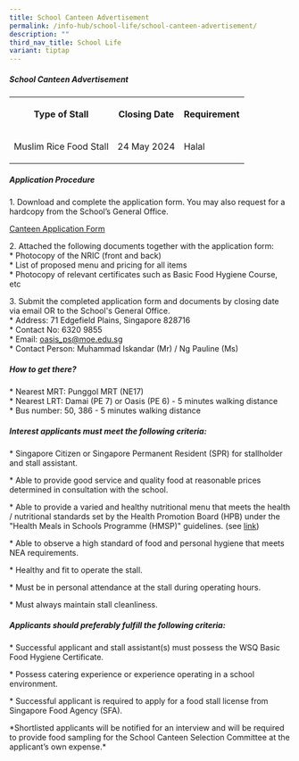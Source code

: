 ```yaml
---
title: School Canteen Advertisement
permalink: /info-hub/school-life/school-canteen-advertisement/
description: ""
third_nav_title: School Life
variant: tiptap
---
```

<h5><strong>School Canteen Advertisement</strong></h5>
<table style="minWidth: 75px">
<colgroup>
<col>
<col>
<col>
</colgroup>
<tbody>
<tr>
<th rowspan="1" colspan="1">
<p>Type of Stall</p>
</th>
<th rowspan="1" colspan="1">
<p>Closing Date</p>
</th>
<th rowspan="1" colspan="1">
<p>Requirement</p>
</th>
</tr>
<tr>
<td rowspan="1" colspan="1">
<p>Muslim Rice Food Stall</p>
</td>
<td rowspan="1" colspan="1">
<p>24 May 2024</p>
</td>
<td rowspan="1" colspan="1">
<p>Halal</p>
</td>
</tr>
</tbody>
</table>
<h5><strong>Application Procedure</strong></h5>
<p>1. Download and complete the application form. You may also request for
a hardcopy from the School’s General Office.</p>
<p><a href="/files/canteen_application_form.pdf" rel="noopener noreferrer nofollow" target="_blank">Canteen Application Form</a>
</p>
<p>2. Attached the following documents together with the application form:
<br>* Photocopy of the NRIC (front and back)
<br>* List of proposed menu and pricing for all items
<br>* Photocopy of relevant certificates such as Basic Food Hygiene Course,
etc</p>
<p>3. Submit the completed application form and documents by closing date
via email OR to the School's General Office.
<br>* Address: 71 Edgefield Plains, Singapore 828716
<br>* Contact No: 6320 9855
<br>* Email:&nbsp;<a href="mailto:oasis_ps@moe.edu.sg" rel="noopener noreferrer nofollow" target="_blank">oasis_ps@moe.edu.sg</a> 
<br>* Contact Person: Muhammad Iskandar (Mr) / Ng Pauline (Ms)</p>
<h5><strong>How to get there?</strong></h5>
<p>* Nearest MRT: Punggol MRT (NE17)
<br>* Nearest LRT: Damai (PE 7) or Oasis (PE 6) - 5 minutes walking distance
<br>* Bus number: 50, 386 - 5 minutes walking distance</p>
<h5><strong>Interest applicants must meet the following criteria:</strong></h5>
<p>* Singapore Citizen or Singapore Permanent Resident (SPR) for stallholder
and stall assistant.</p>
<p>* Able to provide good service and quality food at reasonable prices determined
in consultation with the school.</p>
<p>* Able to provide a varied and healthy nutritional menu that meets the
health / nutritional standards set by the Health Promotion Board (HPB)
under the "Health Meals in Schools Programme (HMSP)" guidelines. (see
<a href="https://www.hpb.gov.sg/schools/school-programmes/healthy-meals-in-schools-programme" rel="noopener noreferrer nofollow" target="_blank">link</a>)</p>
<p>* Able to observe a high standard of food and personal hygiene that meets
NEA requirements.</p>
<p>* Healthy and fit to operate the stall.</p>
<p>* Must be in personal attendance at the stall during operating hours.</p>
<p>* Must always maintain stall cleanliness.</p>
<h5><strong>Applicants should preferably fulfill the following criteria:</strong></h5>
<p>* Successful applicant and stall assistant(s) must possess the WSQ Basic
Food Hygiene Certificate.</p>
<p>* Possess catering experience or experience operating in a school environment.</p>
<p>* Successful applicant is required to apply for a food stall license from
Singapore Food Agency (SFA).</p>
<p>*Shortlisted applicants will be notified for an interview and will be
required to provide food sampling for the School Canteen Selection Committee
at the applicant’s own expense.*</p>